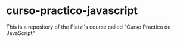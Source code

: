 # curso-practico-javascript
This is a repository of the Platzi's course called "Curso Practico de JavaScript"
